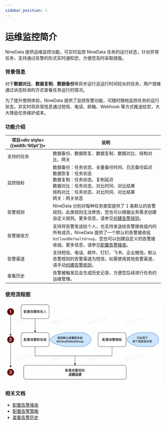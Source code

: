 ```yaml
---
sidebar_position: 1
---
```

# 运维监控简介

NineData 提供运维监控功能，可实时监控 NineData 任务的运行状态，针对异常任务，支持通过告警的形式实时通知您，方便您及时采取措施。

### 背景信息

对于**数据对比**、**数据复制**、**数据备份**等异步运行且运行时间较长的任务，用户很难通过状态轮询的方式查看任务运行的情况。

为了提升使用体验，NineData 提供了监控告警功能，可随时随地监控任务的运行状态，并实时将异常信息通过短信、电话、邮箱、Webhook 等方式推送给您，大大降低任务维护成本。

### 功能介绍

| 项目<div  style={{width:'60pt'}}></div> | 说明                                                         |
| --------------------------------------- | ------------------------------------------------------------ |
| 支持的任务                              | 数据备份、数据恢复、数据复制、数据对比、结构对比、网关       |
| 监控指标                                | 数据备份：任务状态、全量备份时间、日志备份延迟<br />数据恢复：任务状态<br />数据复制：任务状态、复制延迟<br />数据对比：任务状态、对比时间、对比结果<br />结构对比：任务状态、对比时间、对比结果<br />网关：网关状态 |
| 告警规则                                | NineData 分别对每种任务类型提供了 1 条默认的告警规则，此类规则无法修改，您也可以根据业务需求创建自定义规则。更多信息，请参见[创建告警规则](alart_rule.md#创建告警规则)。 |
| 告警接收方                              | 支持将告警发送给个人，也支持发送给告警接收组内的所有成员，NineData 提供了一个默认的告警接收组 `9zCloudDefaultGroup`，您也可以创建自定义的告警接收组。更多信息，请参见[配置告警接收](alart_receiver.md)。 |
| 告警渠道                                | 支持短信、电话、邮件、钉钉、飞书、企业微信。默认告警规则的告警渠道为短信，如需使用其他告警渠道，请手动[创建告警规则](alart_rule.md#创建告警规则)。 |
| 查看历史                                | 告警被触发后会生成历史记录，方便您后续进行任务的运维管理。   |

### 使用流程图

![flow](./image/flow.jpg)

### 相关文档

* [配置告警接收](alart_receiver.md)
* [配置告警策略](alart_rule.md)
* [查看告警历史](alart_history.md)